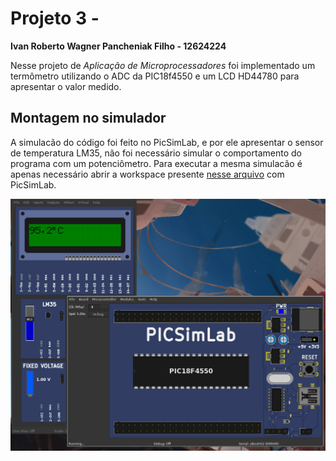 # Projeto 3 - 

**Ivan Roberto Wagner Pancheniak Filho - 12624224**

Nesse projeto de _Aplicação de Microprocessadores_ foi implementado um termômetro utilizando o ADC da PIC18f4550
e um LCD HD44780 para apresentar o valor medido. 

## Montagem no simulador

A simulacão do código foi feito no PicSimLab, e por ele apresentar o sensor de temperatura LM35, não foi necessário simular o comportamento do programa com um potenciômetro. Para executar a mesma simulacão é apenas necessário abrir a workspace presente [nesse arquivo](picsimlab/workspace.pzw) com PicSimLab.

![](picsimlab.png)


